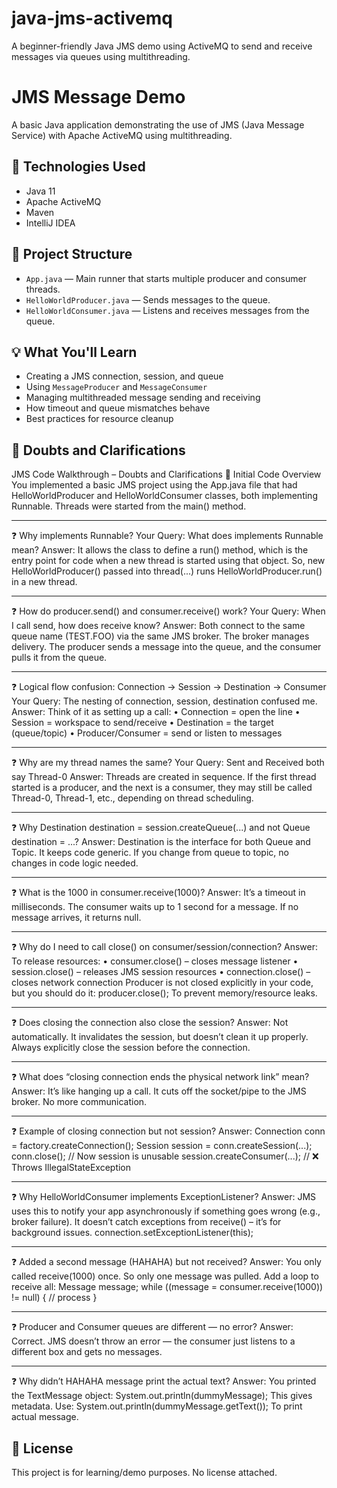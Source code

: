 # java-jms-activemq
A beginner-friendly Java JMS demo using ActiveMQ to send and receive messages via queues using multithreading.

# JMS Message Demo

A basic Java application demonstrating the use of JMS (Java Message Service) with Apache ActiveMQ using multithreading.

## 🔧 Technologies Used
- Java 11
- Apache ActiveMQ
- Maven
- IntelliJ IDEA

## 📁 Project Structure
- `App.java` — Main runner that starts multiple producer and consumer threads.
- `HelloWorldProducer.java` — Sends messages to the queue.
- `HelloWorldConsumer.java` — Listens and receives messages from the queue.

## 💡 What You'll Learn
- Creating a JMS connection, session, and queue
- Using `MessageProducer` and `MessageConsumer`
- Managing multithreaded message sending and receiving
- How timeout and queue mismatches behave
- Best practices for resource cleanup

## 🧠 Doubts and Clarifications
JMS Code Walkthrough – Doubts and Clarifications
📌 Initial Code Overview
You implemented a basic JMS project using the App.java file that had HelloWorldProducer and HelloWorldConsumer classes, both implementing Runnable. Threads were started from the main() method.
________________________________________
❓ Why implements Runnable?
Your Query: What does implements Runnable mean?
Answer: It allows the class to define a run() method, which is the entry point for code when a new thread is started using that object. So, new HelloWorldProducer() passed into thread(...) runs HelloWorldProducer.run() in a new thread.
________________________________________
❓ How do producer.send() and consumer.receive() work?
Your Query: When I call send, how does receive know?
Answer: Both connect to the same queue name (TEST.FOO) via the same JMS broker. The broker manages delivery. The producer sends a message into the queue, and the consumer pulls it from the queue.
________________________________________
❓ Logical flow confusion: Connection → Session → Destination → Consumer
Your Query: The nesting of connection, session, destination confused me.
Answer: Think of it as setting up a call:
•	Connection = open the line
•	Session = workspace to send/receive
•	Destination = the target (queue/topic)
•	Producer/Consumer = send or listen to messages
________________________________________
❓ Why are my thread names the same?
Your Query: Sent and Received both say Thread-0
Answer: Threads are created in sequence. If the first thread started is a producer, and the next is a consumer, they may still be called Thread-0, Thread-1, etc., depending on thread scheduling.
________________________________________
❓ Why Destination destination = session.createQueue(...) and not Queue destination = ...?
Answer: Destination is the interface for both Queue and Topic. It keeps code generic. If you change from queue to topic, no changes in code logic needed.
________________________________________
❓ What is the 1000 in consumer.receive(1000)?
Answer: It’s a timeout in milliseconds. The consumer waits up to 1 second for a message. If no message arrives, it returns null.
________________________________________
❓ Why do I need to call close() on consumer/session/connection?
Answer: To release resources:
•	consumer.close() – closes message listener
•	session.close() – releases JMS session resources
•	connection.close() – closes network connection
Producer is not closed explicitly in your code, but you should do it:
producer.close();
To prevent memory/resource leaks.
________________________________________
❓ Does closing the connection also close the session?
Answer: Not automatically. It invalidates the session, but doesn’t clean it up properly. Always explicitly close the session before the connection.
________________________________________
❓ What does “closing connection ends the physical network link” mean?
Answer: It’s like hanging up a call. It cuts off the socket/pipe to the JMS broker. No more communication.
________________________________________
❓ Example of closing connection but not session?
Answer:
Connection conn = factory.createConnection();
Session session = conn.createSession(...);
conn.close();
// Now session is unusable
session.createConsumer(...); // ❌ Throws IllegalStateException
________________________________________
❓ Why HelloWorldConsumer implements ExceptionListener?
Answer: JMS uses this to notify your app asynchronously if something goes wrong (e.g., broker failure). It doesn’t catch exceptions from receive() – it’s for background issues.
connection.setExceptionListener(this);
________________________________________
❓ Added a second message (HAHAHA) but not received?
Answer: You only called receive(1000) once. So only one message was pulled. Add a loop to receive all:
Message message;
while ((message = consumer.receive(1000)) != null) {
   // process
}
________________________________________
❓ Producer and Consumer queues are different — no error?
Answer: Correct. JMS doesn’t throw an error — the consumer just listens to a different box and gets no messages.
________________________________________
❓ Why didn’t HAHAHA message print the actual text?
Answer: You printed the TextMessage object:
System.out.println(dummyMessage);
This gives metadata. Use:
System.out.println(dummyMessage.getText());
To print actual message.


## 📜 License
This project is for learning/demo purposes. No license attached.

